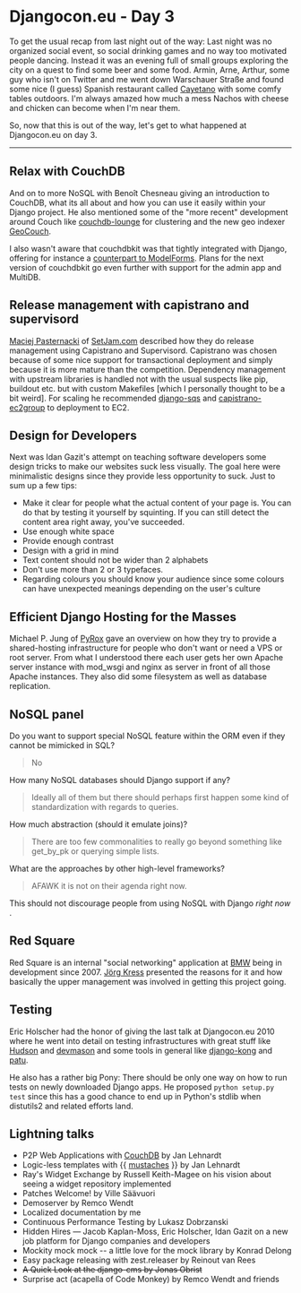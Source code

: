 # Djangocon.eu - Day 3

To get the usual recap from last night out of the way: Last night was no
organized social event, so social drinking games and no way too motivated
people dancing. Instead it was an evening full of small groups exploring the
city on a quest to find some beer and some food. Armin, Arne, Arthur, some guy
who isn't on Twitter and me went down Warschauer Straße and found some nice (I
guess) Spanish restaurant called
[Cayetano](http://www.qype.com/place/37617-CAYETANO-Berlin) with some comfy
tables outdoors. I'm always amazed how much a mess Nachos with cheese and
chicken can become when I'm near them.

So, now that this is out of the way, let's get to what happened at
Djangocon.eu on day 3.

-------------------------

## Relax with CouchDB

And on to more NoSQL with Benoît Chesneau giving an introduction to CouchDB,
what its all about and how you can use it easily within your Django project.
He also mentioned some of the "more recent" development around Couch like
[couchdb-lounge](http://tilgovi.github.com/couchdb-lounge/) for clustering and
the new geo indexer [GeoCouch](http://github.com/vmx/couchdb).

I also wasn't aware that couchdbkit was that tightly integrated with Django,
offering for instance a [counterpart to
ModelForms](http://github.com/benoitc/couchdbkit/blob/master/couchdbkit/ext/django/forms.py).
Plans for the next version of couchdbkit go even further with support for the
admin app and MultiDB.

## Release management with capistrano and supervisord

[Maciej Pasternacki](http://www.pasternacki.net/) of
[SetJam.com](http://www.setjam.com/) described how they do release management
using Capistrano and Supervisord. Capistrano was chosen because of some nice
support for transactional deployment and simply because it is more mature than
the competition. Dependency management with upstream libraries is handled not
with the usual suspects like pip, buildout etc. but with custom Makefiles
[which I personally thought to be a bit weird]. For scaling he recommended
[django-sqs](http://github.com/mpasternacki/django-sqs) and
[capistrano-ec2group](http://github.com/logandk/capistrano-ec2group) to
deployment to EC2.

## Design for Developers

Next was Idan Gazit's attempt on teaching software developers some design tricks to make our websites suck less visually. The goal here were minimalistic designs since they provide less opportunity to suck. Just to sum up a few tips:

* Make it clear for people what the actual content of your page is. You can do that by testing it yourself by squinting. If you can still detect the content area right away, you've succeeded.
* Use enough white space
* Provide enough contrast
* Design with a grid in mind
* Text content should not be wider than 2 alphabets
* Don't use more than 2 or 3 typefaces.
* Regarding colours you should know your audience since some colours can have unexpected meanings depending on the user's culture

## Efficient Django Hosting for the Masses

Michael P. Jung of [PyRox](http://pyrox.eu/webhosting/) gave an overview on
how they try to provide a shared-hosting infrastructure for people who don't
want or need a VPS or root server. From what I understood there each user gets
her own Apache server instance with mod_wsgi and nginx as server in front of
all those Apache instances. They also did some filesystem as well as database
replication.

## NoSQL panel

Do you want to support special NoSQL feature within the ORM even if they cannot be mimicked in SQL?

> No

How many NoSQL databases should Django support if any?

> Ideally all of them but there should perhaps first happen some kind of 
> standardization with regards to queries.

How much abstraction (should it emulate joins)?

> There are too few commonalities to really go beyond something like 
> get_by_pk or querying simple lists.

What are the approaches by other high-level frameworks?

> AFAWK it is not on their agenda right now.

This should not discourage people from using NoSQL with Django *right now* .


## Red Square

Red Square is an internal "social networking" application at
[BMW](http://www.bmw.de/) being in development since 2007. [Jörg
Kress](http://jjkress.tumblr.com/) presented the reasons for it and how
basically the upper management was involved in getting this project going.

## Testing

Eric Holscher had the honor of giving the last talk at Djangocon.eu 2010 where
he went into detail on testing infrastructures with great stuff like
[Hudson](http://hudson-ci.org/) and [devmason](http://devmason.com/) and some
tools in general like
[django-kong](http://github.com/ericholscher/django-kong) and
[patu](http://github.com/akrito/patu/commits/master). 

He also has a rather big Pony: There should be only one way on how to run
tests on newly downloaded Django apps. He proposed `python setup.py test`
since this has a good chance to end up in Python's stdlib when distutils2 and
related efforts land.

## Lightning talks

* P2P Web Applications with [CouchDB](http://couchdb.org) by Jan Lehnardt 
* Logic-less templates with {{ [mustaches](http://mustache.github.com/) }} by Jan Lehnardt
* Ray's Widget Exchange by Russell Keith-Magee on his vision about seeing a widget repository implemented
* Patches Welcome! by Ville Säävuori
* Demoserver by Remco Wendt 
* Localized documentation by me
* Continuous Performance Testing by Lukasz Dobrzanski
* Hidden Hires — Jacob Kaplan-Moss, Eric Holscher, Idan Gazit on a new job platform for Django companies and developers
* Mockity mock mock -- a little love for the mock library by Konrad Delong
* Easy package releasing with zest.releaser by Reinout van Rees
* <s>A Quick Look at the django-cms by Jonas Obrist</s>
* Surprise act (acapella of Code Monkey) by Remco Wendt and friends

